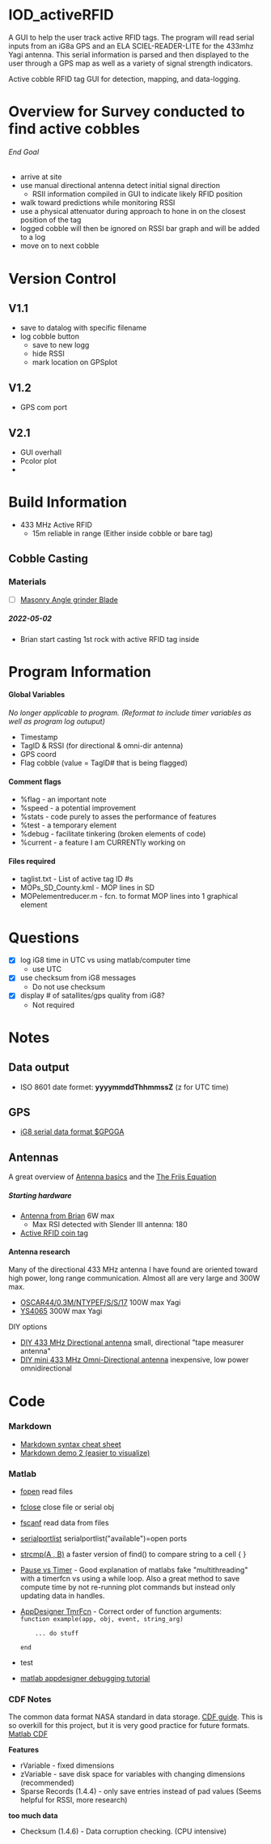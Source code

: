 
# IOD_activeRFID
A GUI to help the user track active RFID tags.  The program will read serial inputs from an iG8a GPS and an ELA SCIEL-READER-LITE for the 433mhz Yagi antenna.  This serial information is parsed and then displayed to the user through a GPS map as well as a variety of signal strength indicators.

Active cobble RFID tag GUI for detection, mapping, and data-logging.



# Overview for Survey conducted to find active cobbles
###### End Goal
- arrive at site
- use manual directional antenna detect initial signal direction
  - RSII information compiled in GUI to indicate likely RFID position
- walk toward predictions while monitoring RSSI
- use a physical attenuator during approach to hone in on the closest position of the tag
- logged cobble will then be ignored on RSSI bar graph and will be added to a log
- move on to next cobble

# Version Control
## V1.1
- save to datalog with specific filename
- log cobble button
  - save to new logg
  - hide RSSI
  - mark location on GPSplot

## V1.2
- GPS com port

## V2.1
- GUI overhall
- Pcolor plot
-


# Build Information
- 433 MHz Active RFID
  - 15m reliable in range (Either inside cobble or bare tag)

## Cobble Casting
### Materials
- [ ] [Masonry Angle grinder Blade](https://www.amazon.com/dp/B00004RH8Y?psc=1&ref=ppx_yo2ov_dt_b_product_details)


##### 2022-05-02
- Brian start casting 1st rock with active RFID tag inside


# Program Information
#### Global Variables
*No longer applicable to program.  (Reformat to include timer variables as well as program log outuput)*
- Timestamp
- TagID & RSSI (for directional & omni-dir antenna)
- GPS coord
- Flag cobble (value = TagID# that is being flagged)

#### Comment flags
- %flag - an important note
- %speed - a potential improvement
- %stats - code purely to asses the performance of features
- %test - a temporary element
- %debug - facilitate tinkering (broken elements of code)
- %current - a feature I am CURRENTly working on

#### Files required
- taglist.txt - List of active tag ID #s
- MOPs_SD_County.kml - MOP lines in SD
- MOPelementreducer.m - fcn. to format MOP lines into 1 graphical element

# Questions
- [x] log iG8 time in UTC vs using matlab/computer time
  - use UTC
- [x] use checksum from iG8 messages
  - Do not use checksum
- [x] display # of satallites/gps quality from iG8?
  - Not required

# Notes
## Data output
- ISO 8601 date formet: **yyyymmddThhmmssZ** (z for UTC time)
## GPS
- [iG8 serial data format $GPGGA](https://docs.novatel.com/OEM7/Content/Logs/GPGGA.htm)

## Antennas
A great overview of [Antenna basics](https://www.antenna-theory.com/basics/main.php)
and the [The Friis Equation](https://www.antenna-theory.com/basics/friis.php)

##### Starting hardware
 - [Antenna from Brian](https://elainnovation.com/wp-content/uploads/2021/01/FP-SLENDERIII-02C-EN.pdf) 6W max
    - Max RSI detected with Slender III antenna: 180
 - [Active RFID coin tag](https://gaorfid.com/product/433mhz-coin-id-active-rfid-tag/)

#### Antenna research
Many of the directional 433 MHz antenna I have found are oriented toward high power, long range communication.  Almost all are very large and 300W max.
- [OSCAR44/0.3M/NTYPEF/S/S/17](https://www.digikey.com/en/products/detail/siretta-ltd/OSCAR44-0-3M-NTYPEF-S-S-17/14312651) 100W max Yagi
- [YS4065](https://www.mouser.com/ProductDetail/Laird-Connectivity/YS4065?qs=EU6FO9ffTweelPAbWW8Qfg==) 300W max Yagi

DIY options
 - [DIY 433 MHz Directional antenna](https://www.instructables.com/433-MHz-tape-measure-antenna-suits-UHF-transmitte/) small, directional "tape measurer antenna"
 - [DIY mini 433 MHz Omni-Directional antenna](https://www.instructables.com/433-MHz-Coil-loaded-antenna/) inexpensive, low power omnidirectional


# Code
### Markdown
- [Markdown syntax cheat sheet](https://daringfireball.net/projects/markdown/syntax#img)
- [Markdown demo 2 (easier to visualize)](https://markdown-it.github.io/)


### Matlab
 - [fopen](https://www.mathworks.com/help/matlab/ref/fopen.html?searchHighlight=fopen&s_tid=srchtitle_fopen_1) read files
 - [fclose](https://www.mathworks.com/help/matlab/ref/fclose.html) close file or serial obj
 - [fscanf](https://www.mathworks.com/help/matlab/ref/fscanf.html) read data from files
 - [serialportlist](https://www.mathworks.com/help/matlab/ref/serialportlist.html#d123e1295884) serialportlist("available")=open ports
 - [strcmp(A , B)]() a faster version of find() to compare string to a cell { }


 - [Pause vs Timer](https://www.mathworks.com/matlabcentral/answers/83271-pause-n-vs-timer-which-is-better) - Good explanation of matlabs fake "multithreading" with a timerfcn vs using a while loop.  Also a great method to save compute time by not re-running plot commands but instead only updating data in handles.
 - [AppDesigner TmrFcn]() - Correct order of function arguments:  
    <code>function example(app, obj, event, string_arg)  
    &nbsp;&nbsp;&nbsp; ... do stuff \
    end</code><br>
 - test
 - [matlab appdesigner debugging tutorial](https://www.mathworks.com/matlabcentral/answers/499633-how-to-view-parameter-values-while-debugging-in-app-designer)

### CDF Notes
The common data format NASA standard in data storage.
[CDF guide](https://spdf.gsfc.nasa.gov/pub/software/cdf/doc/cdf380/cdf380ug.pdf).  This is so overkill for this project, but it is very good practice for future formats. [Matlab CDF](https://www.mathworks.com/help/matlab/common-data-format.html)

**Features**
- rVariable - fixed dimensions
- zVariable - save disk space for variables with changing dimensions (recommended)
- Sparse Records (1.4.4) - only save entries instead of pad values (Seems helpful for RSSI, more research)

**too much data**
- Checksum (1.4.6) - Data corruption checking.  (CPU intensive)
